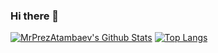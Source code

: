 ### Hi there 👋
[<img alt="MrPrezAtambaev's Github Stats" src="https://github-readme-stats.vercel.app/api?username=MrPrezAtambaev&show_icons=true&hide_border=true">](https://github.com/MrPrezAtambaev)
[![Top Langs](https://github-readme-stats.vercel.app/api/top-langs/?username=MrPrezAtambaev&layout=compact&hide_border=true)](https://github.com/MrPrezAtambaev)

<!--
**MrPrezAtambaev/MrPrezAtambaev** is a ✨ _special_ ✨ repository because its `README.md` (this file) appears on your GitHub profile.

Here are some ideas to get you started:

- 🔭 I’m currently working on ...
- 🌱 I’m currently learning ...
- 👯 I’m looking to collaborate on ...
- 🤔 I’m looking for help with ...
- 💬 Ask me about ...
- 📫 How to reach me: ...
- 😄 Pronouns: ...
- ⚡ Fun fact: ...
-->
